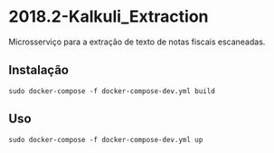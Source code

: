 # 2018.2-Kalkuli_Extraction
Microsserviço para a extração de texto de notas fiscais escaneadas.

## Instalação

    sudo docker-compose -f docker-compose-dev.yml build
  
## Uso
    sudo docker-compose -f docker-compose-dev.yml up
